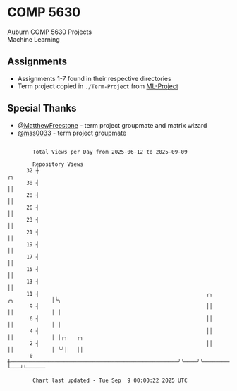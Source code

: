 # COMP 5630
Auburn COMP 5630 Projects  
Machine Learning

## Assignments
- Assignments 1-7 found in their respective directories
- Term project copied in `./Term-Project` from [ML-Project](https://github.com/wumphlett/ML-Project)

## Special Thanks
- [@MatthewFreestone](https://github.com/MatthewFreestone) - term project groupmate and matrix wizard
- [@mss0033](https://github.com/mss0033) - term project groupmate

```

        Total Views per Day from 2025-06-12 to 2025-09-09

        Repository Views
      32 ┼                                                                         ╭╮
      30 ┤                                                                         ││
      28 ┤                                                                         ││
      26 ┤                                                                         ││
      23 ┤                                                                         ││
      21 ┤                                                                         ││
      19 ┤                                                                         ││
      17 ┤                                                                         ││
      15 ┤                                                                         ││
      13 ┤                                                                         ││
      11 ┤                                                     ╭╮    ╭╮            │╰╮
       9 ┤                                                     ││    ││            │ │
       6 ┤                                                     ││    ││            │ │
       4 ┤                                                     ││    ││            │ │╭╮   ╭╮
       2 ┤                                                     ││    ││            │ ╰╯│   ││
       0 ┼─────────────────────────────────────────────────────╯╰────╯╰────────────╯   ╰───╯╰──────

        Chart last updated - Tue Sep  9 00:00:22 2025 UTC
        
```
